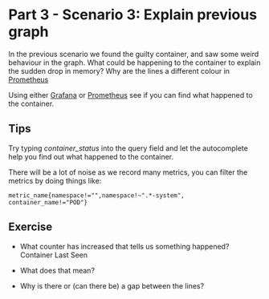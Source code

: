 # Part 3 - Scenario 3: Explain previous graph

In the previous scenario we found the guilty container, and saw some weird behaviour in the graph. What could be happening to the container to explain the sudden drop in memory? Why are the lines a different colour in [Prometheus](http://metrics.workshop.devops.beekeeper.rocks) 

Using either [Grafana](http://graphs.workshop.devops.beekeeper.rocks) or [Prometheus](http://metrics.workshop.devops.beekeeper.rocks) see if you can find what happened to the container.


## Tips
Try typing _container_status_ into the query field and let the autocomplete help you find out what happened to the container.

There will be a lot of noise as we record many metrics, you can filter the metrics by doing things like:
    
    
    metric_name{namespace!="",namespace!~".*-system", container_name!="POD"}


## Exercise

- What counter has increased that tells us something happened?
Container Last Seen

- What does that mean?
- Why is there or (can there be) a gap between the lines?
